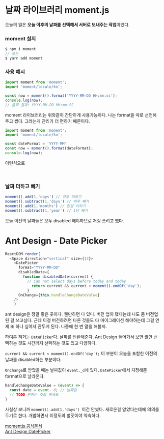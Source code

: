 
# 날짜 라이브러리 moment.js

오늘의 일은 **오늘 이후의 날짜를 선택해서 서버로 보내주는 작업**이었다.

### moment 설치
```javascript
$ npm i moment
// 또는
$ yarn add moment
```

### 사용 예시
```javascript
import moment from 'moment';
import 'moment/locale/ko';

const now = moment().format('YYYY-MM-DD HH:mm:ss');
console.log(now);
// 출력 결과: YYYY-MM-DD HH:mm:SS
```

moment 라이브러리는 위와같이 간단하게 사용가능하다.
나는 format을 따로 선언해주고 썼다.
그러는게 관리가 더 편하기 때문이다.

```javascript
import moment from 'moment';
import 'moment/locale/ko';

const dateFormat = 'YYYY-MM'
const now = moment().format(dateFormat);
console.log(now);
```
이런식으로

<br>

### 날짜 더하고 빼기
```javascript
moment().add(1,'days') // 하루 더하기
moment().subtract(1,'days') // 하루 빼기
moment().add(1,'months') // 한달 더하기
moment().subtract(1,'year') // 1년 빼기
```
오늘 이전의 날짜들은 모두 disabled 해야하므로 저걸 쓰려고 했다.
<br>


# Ant Design - Date Picker
```javascript
ReactDOM.render(
  <Space direction="vertical" size={12}>
    <DatePicker
      format="YYYY-MM-DD"
      disabledDate={
        function disabledDate(current) {
          // Can not select days before today and today
            return current && current < moment().endOf('day');
          }
      OnChange={this.handleChangeDateValue}
    />
    )
```
ant design은 정말 좋은 곳이다. 웬만하면 다 있다. 버전 업이 됐다는데 나도 좀 버전업 된 걸 쓰고싶다. 근데 이걸 버전하려면 다른 것들도 다 마이그레이션 해야하는데 그걸 언제 또 하나 싶어서 관두게 된다. 나중에 한 번 말을 해볼까.

하여튼 저거는 `DatePicker`다. 날짜를 반환해준다. Ant Design 들어가서 보면 월만 선택하는 것도 시간까지 선택하는 것도 있고 다양하다.

`current && current < moment().endOf('day');` 이 부분이 오늘을 포함한 이전의 날짜를 disabled하는 부분이다.

`OnChange`로 받았을 때는 날짜값이 `event._d`에 있다. `DatePicker`에서 지정해준 format으로 날라온다.

```javascript
handleChangeDateValue = (event) => {
  const date = event._d; // 날짜값
  // TODO 원하는 것을 하세요
}
```

사실상 보니까 `moment().add(1,'days') `이건 안썼다. 새로운걸 알았다는데에 의의를 두기로 한다. 개발하면서 이정도의 뻘짓이야 익숙하다.


[momentjs 공식문서](https://momentjs.com/docs/)<br>
[Ant Design DatePicker](https://ant.design/components/date-picker/#header)
